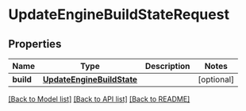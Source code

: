 # UpdateEngineBuildStateRequest

## Properties
Name | Type | Description | Notes
------------ | ------------- | ------------- | -------------
**build** | [**UpdateEngineBuildState**](UpdateEngineBuildState.md) |  | [optional] 

[[Back to Model list]](../README.md#documentation-for-models) [[Back to API list]](../README.md#documentation-for-api-endpoints) [[Back to README]](../README.md)


